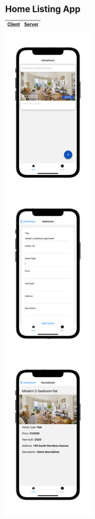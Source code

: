 # Home Listing App

[1]: https://github.com/vriesm060/home-listing-app-client
[2]: https://github.com/vriesm060/home-listing-app/tree/master/server

| [Client][1] | [Server][2] |
| :---------- | :---------- |

<p float="left">
  <img src="screenshots/home_listing_app_001.png" alt="Home Listing App Overview" width="275" />
  <img src="screenshots/home_listing_app_002.png" alt="Home Listing App Add new home" width="275" />
  <img src="screenshots/home_listing_app_003.png" alt="Home Listing App Detail" width="275" />
</p>